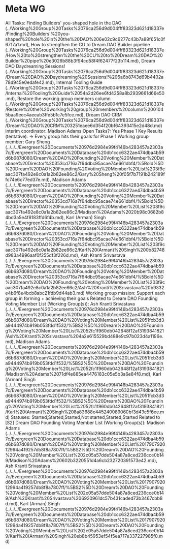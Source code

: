 # Meta WG

All Tasks: Finding Builders' you-shaped hole in the DAO (../Working%20Group%20Tasks%2076ca256d9d004fff83323d621d18337e/Finding%20Builders'%20you-shaped%20hole%20in%20the%20DAO%206e02c9c6277c43b7a89f651c0f6717a1.md), How to strengthen the CU to Dream DAO Builder pipeline (../Working%20Group%20Tasks%2076ca256d9d004fff83323d621d18337e/How%20to%20strengthen%20the%20CU%20to%20Dream%20DAO%20Builder%20pipe%20e3026b88b3f94cd58f4f62477f23b114.md), Dream DAO Daydreaming Sessions! (../Working%20Group%20Tasks%2076ca256d9d004fff83323d621d18337e/Dream%20DAO%20Daydreaming%20Sessions!%206a6b8743d69b4402a78d945e0edafe42.md), Internal Tooling Guide (../Working%20Group%20Tasks%2076ca256d9d004fff83323d621d18337e/Internal%20Tooling%20Guide%2054a2d26ee6fd4258a8b2939661d66e50.md), Restore the working group members column (../Working%20Group%20Tasks%2076ca256d9d004fff83323d621d18337e/Restore%20the%20working%20group%20members%20column%2001045baa9eec4aeeab3ffe5b1c7e5fce.md), Dream DAO CRM (../Working%20Group%20Tasks%2076ca256d9d004fff83323d621d18337e/Dream%20DAO%20CRM%203251eaee6d354f20bf64393415e2d48d.md)
Interim coordinator: Madison Adams
Open Tasks?: Yes
Phase 1 Key Results (tentative): → Every group hits their goals for Phase 1
Working group member: Gary Sheng (../../../Evergreen%20Documents%20976d2984e99f4146b4283457a2303a7c/Evergreen%20Documents%20Database%20db1ccc6322ae474dba4b59d6b687d080/Dream%20DAO%20Founding%20Voting%20Member%20Database%20Director%20353cd716a7f64dbc95acae74e661dbf4/%5Bold%5D%20Dream%20DAO%20Founding%20Voting%20Member%20List%203f9caac307fa492e8c0a1a2b82ee86c2/Gary%20Sheng%20f05f7b7191b242189ffc74e6c77ed37e.md), Madison Adams (../../../Evergreen%20Documents%20976d2984e99f4146b4283457a2303a7c/Evergreen%20Documents%20Database%20db1ccc6322ae474dba4b59d6b687d080/Dream%20DAO%20Founding%20Voting%20Member%20Database%20Director%20353cd716a7f64dbc95acae74e661dbf4/%5Bold%5D%20Dream%20DAO%20Founding%20Voting%20Member%20List%203f9caac307fa492e8c0a1a2b82ee86c2/Madison%20Adams%2020b98c0682b84bd3a5e4f8183ffd6f4b.md), Karl (Arman) Singh (../../../Evergreen%20Documents%20976d2984e99f4146b4283457a2303a7c/Evergreen%20Documents%20Database%20db1ccc6322ae474dba4b59d6b687d080/Dream%20DAO%20Founding%20Voting%20Member%20Database%20Director%20353cd716a7f64dbc95acae74e661dbf4/%5Bold%5D%20Dream%20DAO%20Founding%20Voting%20Member%20List%203f9caac307fa492e8c0a1a2b82ee86c2/Karl%20(Arman)%20Singh%200b82748d983a4996aaf0f255df3f226d.md), Ash Kranti Srivastava (../../../Evergreen%20Documents%20976d2984e99f4146b4283457a2303a7c/Evergreen%20Documents%20Database%20db1ccc6322ae474dba4b59d6b687d080/Dream%20DAO%20Founding%20Voting%20Member%20Database%20Director%20353cd716a7f64dbc95acae74e661dbf4/%5Bold%5D%20Dream%20DAO%20Founding%20Voting%20Member%20List%203f9caac307fa492e8c0a1a2b82ee86c2/Ash%20Kranti%20Srivastava%20b9332e4b6f8e4bcb8abc21fdb9d44ab3.md)
Working group mission: Support each group in forming + achieving their goals
Related to Dream DAO Founding Voting Member List (Working Group(s)): Ash Kranti Srivastava (../../../Evergreen%20Documents%20976d2984e99f4146b4283457a2303a7c/Evergreen%20Documents%20Database%20db1ccc6322ae474dba4b59d6b687d080/Dream%20DAO%20Voting%20Member%20List%2051fcb3d3a9444974b919b053fdd1f532/%5BS2%5D%20Dream%20DAO%20Founding%20Voting%20Member%20List%2052fc1f960db042648f12af3193841821/Ash%20Kranti%20Srivastava%204a2e615529bd488e9c97b023d4a1196e.md), Madison Adams (../../../Evergreen%20Documents%20976d2984e99f4146b4283457a2303a7c/Evergreen%20Documents%20Database%20db1ccc6322ae474dba4b59d6b687d080/Dream%20DAO%20Voting%20Member%20List%2051fcb3d3a9444974b919b053fdd1f532/%5BS2%5D%20Dream%20DAO%20Founding%20Voting%20Member%20List%2052fc1f960db042648f12af3193841821/Madison%20Adams%2071df4e885ea4476183c05e5b3a6e84f8.md), Karl (Arman) Singh (../../../Evergreen%20Documents%20976d2984e99f4146b4283457a2303a7c/Evergreen%20Documents%20Database%20db1ccc6322ae474dba4b59d6b687d080/Dream%20DAO%20Voting%20Member%20List%2051fcb3d3a9444974b919b053fdd1f532/%5BS2%5D%20Dream%20DAO%20Founding%20Voting%20Member%20List%2052fc1f960db042648f12af3193841821/Karl%20(Arman)%20Singh%208a83688e445240089060bf3d43c5f6ee.md)
Statuses: Started,Started,Started,Not started,Started,Started
Related to [S2] Dream DAO Founding Voting Member List (Working Group(s)): Madison Adams (../../../Evergreen%20Documents%20976d2984e99f4146b4283457a2303a7c/Evergreen%20Documents%20Database%20db1ccc6322ae474dba4b59d6b687d080/Dream%20DAO%20Voting%20Member%20List%201790792012994a419257db8f8a7807ff/%5BS2%5D%20Dream%20DAO%20Founding%20Voting%20Member%20List%202c05a57dde504a87a8ced236cce0b149/Madison%20Adams%20602b3220551d4a6cb232720391573e42.md), Ash Kranti Srivastava (../../../Evergreen%20Documents%20976d2984e99f4146b4283457a2303a7c/Evergreen%20Documents%20Database%20db1ccc6322ae474dba4b59d6b687d080/Dream%20DAO%20Voting%20Member%20List%201790792012994a419257db8f8a7807ff/%5BS2%5D%20Dream%20DAO%20Founding%20Voting%20Member%20List%202c05a57dde504a87a8ced236cce0b149/Ash%20Kranti%20Srivastava%206920961dc57b431caded73b3467cbb8d.md), Karl (Arman) Singh (../../../Evergreen%20Documents%20976d2984e99f4146b4283457a2303a7c/Evergreen%20Documents%20Database%20db1ccc6322ae474dba4b59d6b687d080/Dream%20DAO%20Voting%20Member%20List%201790792012994a419257db8f8a7807ff/%5BS2%5D%20Dream%20DAO%20Founding%20Voting%20Member%20List%202c05a57dde504a87a8ced236cce0b149/Karl%20(Arman)%20Singh%20eb8b45953ef54f5ea717e337227985f0.md)